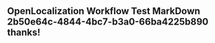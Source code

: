 <properties
ms.topic="hero-topic"
ms.test1="hero-topic"
ms.test2="test"/>

## OpenLocalization Workflow Test MarkDown 2b50e64c-4844-4bc7-b3a0-66ba4225b890 thanks!
